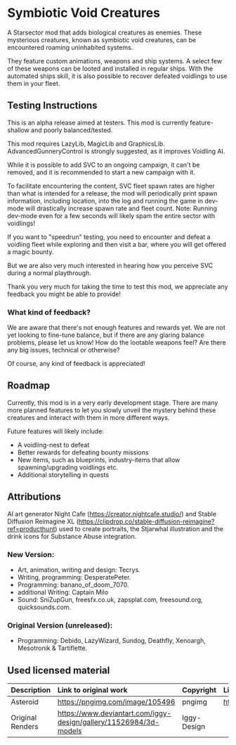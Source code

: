 # Symbiotic Void Creatures

A Starsector mod that adds biological creatures as enemies.
These mysterious creatures, known as symbiotic void creatures, can be encountered roaming uninhabited systems.

They feature custom animations, weapons and ship systems. A select few of these weapons can be looted and installed in
regular ships. With the automated ships skill, it is also possible to recover defeated voidlings to use them in your fleet.

## Testing Instructions

This is an alpha release aimed at testers. This mod is currently feature-shallow and poorly balanced/tested.

This mod requires LazyLib, MagicLib and GraphicsLib. AdvancedGunneryControl is strongly suggested, as it improves Voidling AI.

While it is possible to add SVC to an ongoing campaign, it can't be removed, and it is recommended to start a new campaign with it.

To facilitate encountering the content, SVC fleet spawn rates are higher than what is intended for a release,
the mod will periodically print spawn information, including location, into the log and running the game in dev-mode will
drastically increase spawn rate and fleet count.
Note: Running dev-mode even for a few seconds will likely spam the entire sector with voidlings!

If you want to "speedrun" testing, you need to encounter and defeat a voidling fleet while exploring and then visit a bar,
 where you will get offered a magic bounty.

But we are also very much interested in hearing how you perceive SVC during a normal playthrough.

Thank you very much for taking the time to test this mod, we appreciate any feedback you might be able to provide!

### What kind of feedback?

We are aware that there's not enough features and rewards yet.
We are not yet looking to fine-tune balance, but if there are any glaring balance problems, please let us know!
How do the lootable weapons feel? 
Are there any big issues, technical or otherwise?

Of course, any kind of feedback is appreciated!

## Roadmap

Currently, this mod is in a very early development stage. There are many more planned features to let you slowly unveil
the mystery behind these creatures and interact with them in more different ways.

Future features will likely include:

- A voidling-nest to defeat
- Better rewards for defeating bounty missions
- New items, such as blueprints, industry-items that allow spawning/upgrading voidlings etc.
- Additional storytelling in quests

## Attributions

AI art generator Night Cafe (https://creator.nightcafe.studio/) and Stable Diffusion Reimagine XL (https://clipdrop.co/stable-diffusion-reimagine?ref=producthunt) used to create
portraits, the Stjarwhal illustration and the drink icons for Substance Abuse integration.

### New Version:

- Art, animation, writing and design: Tecrys.
- Writing, programming: DesperatePeter.
- Programming: banano_of_doom_7070.
- additional Writing: Captain Milo
- Sound: SniZupGun, freesfx.co.uk, zapsplat.com, freesound.org, quicksounds.com.

### Original Version (unreleased):

- Programming: Debido, LazyWizard, Sundog, Deathfly, Xenoargh, Mesotronik & Tartiflette. 


## Used licensed material

| Description         | Link to original work                                               | Copyright      | License                        |
|:--------------------|:--------------------------------------------------------------------|:---------------|:-------------------------------|
| Asteroid            | <https://pngimg.com/image/105496>                                   |    pngimg      | <https://pngimg.com/license>   |
| Original Renders    | <https://www.deviantart.com/iggy-design/gallery/11526984/3d-models> | Iggy-Design    | <verbal permission via E-Mail> |
